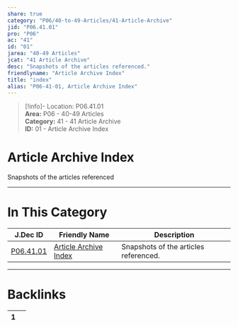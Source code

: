 ```yaml
---  
share: true  
category: "P06/40-to-49-Articles/41-Article-Archive"  
jid: "P06.41.01"  
pro: "P06"  
ac: "41"  
id: "01"  
jarea: "40-49 Articles"  
jcat: "41 Article Archive"  
desc: "Snapshots of the articles referenced."  
friendlyname: "Article Archive Index"  
title: "index"  
alias: "P06-41-01, Article Archive Index"  
---  
```

>[!info]- Location: P06.41.01  
>**Area:** P06 - 40-49 Articles  
>**Category:** 41 - 41 Article Archive  
>**ID:** 01 - Article Archive Index  
  
# Article Archive Index  
  
Snapshots of the articles referenced  
   
  
  
---  
# In This Category  
  
| J.Dec ID                                                                                      | Friendly Name                                                                                             | Description                           |  
| --------------------------------------------------------------------------------------------- | --------------------------------------------------------------------------------------------------------- | ------------------------------------- |  
| [P06.41.01](index.md) | [Article Archive Index](index.md) | Snapshots of the articles referenced. |  
  
  
---  
# Backlinks  
<div><table class="dataview table-view-table"><thead class="table-view-thead"><tr class="table-view-tr-header"><th class="table-view-th"><span></span><span class="dataview small-text">1</span></th><th class="table-view-th"><span></span></th></tr></thead><tbody class="table-view-tbody"></tbody></table></div>